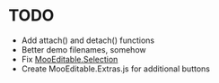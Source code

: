 TODO
====

* Add attach() and detach() functions
* Better demo filenames, somehow
* Fix [MooEditable.Selection](http://groups.google.com/group/mooeditable/browse_thread/thread/ab4c1810c4652478)
* Create MooEditable.Extras.js for additional buttons